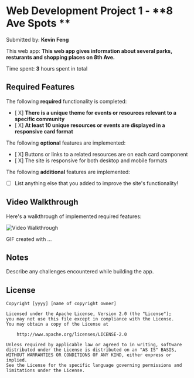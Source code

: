 # Web Development Project 1 - **8 Ave Spots **

Submitted by: **Kevin Feng**

This web app: **This web app gives information about several parks, resturants and shopping places on 8th Ave.**

Time spent: **3** hours spent in total

## Required Features

The following **required** functionality is completed:

- [ X] **There is a unique theme for events or resources relevant to a specific community**
- [ X] **At least 10 unique resources or events are displayed in a responsive card format**

The following **optional** features are implemented:

- [ X] Buttons or links to a related resources are on each card component
- [ X] The site is responsive for both desktop and mobile formats

The following **additional** features are implemented:

* [ ] List anything else that you added to improve the site's functionality!

## Video Walkthrough

Here's a walkthrough of implemented required features:

<img src='http://i.imgur.com/link/to/your/gif/file.gif' title='Video Walkthrough' width='' alt='Video Walkthrough' />

<!-- Replace this with whatever GIF tool you used! -->
GIF created with ...  
<!-- Recommended tools:
[Kap](https://getkap.co/) for macOS
[ScreenToGif](https://www.screentogif.com/) for Windows
[peek](https://github.com/phw/peek) for Linux. -->

## Notes

Describe any challenges encountered while building the app.

## License

    Copyright [yyyy] [name of copyright owner]

    Licensed under the Apache License, Version 2.0 (the "License");
    you may not use this file except in compliance with the License.
    You may obtain a copy of the License at

        http://www.apache.org/licenses/LICENSE-2.0

    Unless required by applicable law or agreed to in writing, software
    distributed under the License is distributed on an "AS IS" BASIS,
    WITHOUT WARRANTIES OR CONDITIONS OF ANY KIND, either express or implied.
    See the License for the specific language governing permissions and
    limitations under the License.
